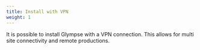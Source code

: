 ```yaml
---
title: Install with VPN
weight: 1
---
```

It is possible to install Glympse with a VPN connection. This allows for multi site connectivity and remote productions. 